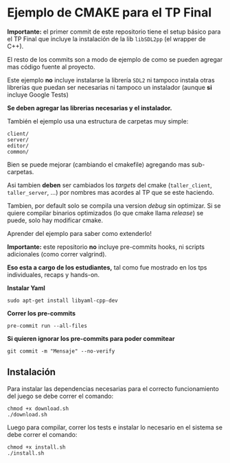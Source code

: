 # Ejemplo de CMAKE para el TP Final

**Importante:** el primer commit de este repositorio tiene el setup
básico para el TP Final que incluye la instalación de la lib
`libSDL2pp` (el wrapper de C++).

El resto de los commits son a modo de ejemplo de como se pueden
agregar mas código fuente al proyecto.

Este ejemplo **no** incluye instalarse la librería `SDL2` ni tampoco
instala otras librerías que puedan ser necesarias ni tampoco un
instalador (aunque **si** incluye Google Tests)

**Se deben agregar las librerias necesarias y el instalador.**

También el ejemplo usa una estructura de carpetas muy simple:

```
client/
server/
editor/
common/
```

Bien se puede mejorar (cambiando el cmakefile) agregando mas
sub-carpetas.

Asi tambien **deben** ser cambiados los *targets* del cmake (`taller_client`,
`taller_server`, ...) por nombres mas acordes al TP que se este
haciendo.

Tambien, por default solo se compila una version *debug* sin
optimizar. Si se quiere compilar binarios optimizados
(lo que cmake llama *release*) se puede, solo hay modificar
cmake.

Aprender del ejemplo para saber como extenderlo!

**Importante:** este repositorio **no** incluye pre-commits hooks,
ni scripts adicionales (como correr valgrind).

**Eso esta a cargo de los estudiantes,** tal como fue mostrado
en los tps individuales, recaps y hands-on.

**Instalar Yaml**
```
sudo apt-get install libyaml-cpp-dev
```

**Correr los pre-commits**
```
pre-commit run --all-files
```
**Si quieren ignorar los pre-commits para poder commitear**
```
git commit -m "Mensaje" --no-verify
```

## **Instalación**
Para instalar las dependencias necesarias para el correcto funcionamiento del juego se debe correr el comando:
```
chmod +x download.sh
./download.sh
```

Luego para compilar, correr los tests e instalar lo necesario en el sistema se debe correr el comando:
```
chmod +x install.sh
./install.sh
```